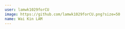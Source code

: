 ```yaml
---
user: lamwk1029forCU
image: https://github.com/lamwk1029forCU.png?size=50
name: Wai Kin LAM
---
```


